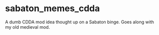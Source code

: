 # sabaton_memes_cdda
A dumb CDDA mod idea thought up on a Sabaton binge. Goes along with my old medieval mod.
